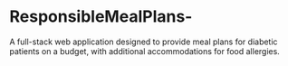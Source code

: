 # ResponsibleMealPlans-
A full-stack web application designed to provide meal plans for diabetic patients on a budget, with additional accommodations for food allergies.
